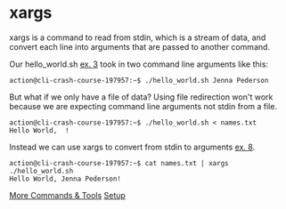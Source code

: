 # xargs

xargs is a command to read from stdin, which is a stream of data, and convert each line into arguments that are passed to another command.

Our hello_world.sh [ex. 3](example3) took in two command line arguments like this:

```
action@cli-crash-course-197957:~$ ./hello_world.sh Jenna Pederson
```

But what if we only have a file of data? Using file redirection won't work because we are expecting command line arguments not stdin from a file.

```
action@cli-crash-course-197957:~$ ./hello_world.sh < names.txt
Hello World,  !
```

Instead we can use xargs to convert from stdin to arguments [ex. 8](example8).

```
action@cli-crash-course-197957:~$ cat names.txt | xargs ./hello_world.sh
Hello World, Jenna Pederson!
```

[More Commands & Tools](17_commands_and_tools.md)	[Setup](setup.md)

